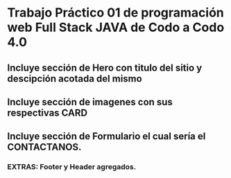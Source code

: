 # Trabajo Práctico 01 de programación web Full Stack JAVA de Codo a Codo 4.0

## Incluye sección de Hero con titulo del sitio y descipción acotada del mismo
## Incluye sección de imagenes con sus respectivas CARD
## Incluye sección de Formulario el cual sería el CONTACTANOS.


### EXTRAS: Footer y Header agregados.

